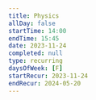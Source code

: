 ```yaml
---
title: Physics
allDay: false
startTime: 14:00
endTime: 15:45
date: 2023-11-24
completed: null
type: recurring
daysOfWeek: [F]
startRecur: 2023-11-24
endRecur: 2024-05-20
---
```

